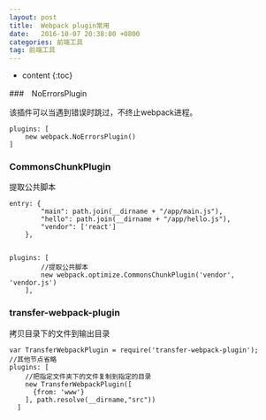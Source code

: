 ```yaml
---
layout: post
title:  Webpack plugin常用 
date:   2016-10-07 20:38:00 +0800
categories: 前端工具
tag: 前端工具
---
```


* content
{:toc}

###　NoErrorsPlugin

该插件可以当遇到错误时跳过，不终止webpack进程。

	plugins: [
		new webpack.NoErrorsPlugin()
	]

### CommonsChunkPlugin

提取公共脚本

```
entry: {
		"main": path.join(__dirname + "/app/main.js"),
		"hello": path.join(__dirname + "/app/hello.js"),
		"vendor": ['react']
	},


plugins: [
	    //提取公共脚本
	    new webpack.optimize.CommonsChunkPlugin('vendor',  'vendor.js')
  	],
```

### transfer-webpack-plugin

拷贝目录下的文件到输出目录

```
var TransferWebpackPlugin = require('transfer-webpack-plugin');
//其他节点省略    
plugins: [
    //把指定文件夹下的文件复制到指定的目录
    new TransferWebpackPlugin([
      {from: 'www'}
    ], path.resolve(__dirname,"src"))
  ]
```